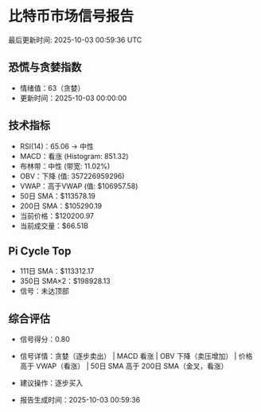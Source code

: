 # 比特币市场信号报告

最后更新时间: 2025-10-03 00:59:36 UTC

## 恐慌与贪婪指数
- 情绪值：63（贪婪）
- 更新时间：2025-10-03 00:00:00

## 技术指标
- RSI(14)：65.06 → 中性
- MACD：看涨 (Histogram: 851.32)
- 布林带：中性 (带宽: 11.02%)
- OBV：下降 (值: 357226959296)
- VWAP：高于VWAP (值: $106957.58)
- 50日 SMA：$113578.19
- 200日 SMA：$105290.19
- 当前价格：$120200.97
- 当前成交量：$66.51B

## Pi Cycle Top
- 111日 SMA：$113312.17
- 350日 SMA×2：$198928.13
- 信号：未达顶部

## 综合评估
- 信号得分：0.80
- 信号详情：贪婪（逐步卖出） | MACD 看涨 | OBV 下降（卖压增加） | 价格高于 VWAP（看涨） | 50日 SMA 高于 200日 SMA（金叉，看涨）
- 建议操作：逐步买入

- 报告生成时间：2025-10-03 00:59:36